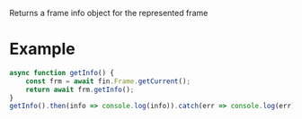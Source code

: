 Returns a frame info object for the represented frame
# Example
```js
async function getInfo() {
    const frm = await fin.Frame.getCurrent();
    return await frm.getInfo();
}
getInfo().then(info => console.log(info)).catch(err => console.log(err));
```
